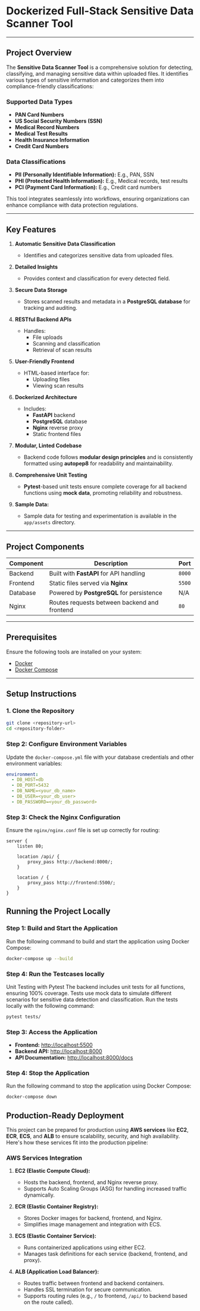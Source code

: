 # **Dockerized Full-Stack Sensitive Data Scanner Tool**

---

## **Project Overview**

The **Sensitive Data Scanner Tool** is a comprehensive solution for detecting, classifying, and managing sensitive data within uploaded files. It identifies various types of sensitive information and categorizes them into compliance-friendly classifications:

### **Supported Data Types**
- **PAN Card Numbers**
- **US Social Security Numbers (SSN)**
- **Medical Record Numbers**
- **Medical Test Results**
- **Health Insurance Information**
- **Credit Card Numbers**

### **Data Classifications**
- **PII (Personally Identifiable Information):** E.g., PAN, SSN
- **PHI (Protected Health Information):** E.g., Medical records, test results
- **PCI (Payment Card Information):** E.g., Credit card numbers

This tool integrates seamlessly into workflows, ensuring organizations can enhance compliance with data protection regulations.

---

## **Key Features**

1. **Automatic Sensitive Data Classification**  
   - Identifies and categorizes sensitive data from uploaded files.  

2. **Detailed Insights**  
   - Provides context and classification for every detected field.  

3. **Secure Data Storage**  
   - Stores scanned results and metadata in a **PostgreSQL database** for tracking and auditing.  

4. **RESTful Backend APIs**  
   - Handles:
     - File uploads
     - Scanning and classification
     - Retrieval of scan results  

5. **User-Friendly Frontend**  
   - HTML-based interface for:
     - Uploading files
     - Viewing scan results  

6. **Dockerized Architecture**  
   - Includes:
     - **FastAPI** backend
     - **PostgreSQL** database
     - **Nginx** reverse proxy
     - Static frontend files
      
7. **Modular, Linted Codebase**  
   - Backend code follows **modular design principles** and is consistently formatted using **autopep8** for readability and maintainability.

8. **Comprehensive Unit Testing**  
   - **Pytest**-based unit tests ensure complete coverage for all backend functions using **mock data**, promoting reliability and robustness.

9. **Sample Data:**
   - Sample data for testing and experimentation is available in the `app/assets` directory.
---

## **Project Components**

| **Component** | **Description**                          | **Port** |
|---------------|------------------------------------------|----------|
| Backend       | Built with **FastAPI** for API handling  | `8000`   |
| Frontend      | Static files served via **Nginx**        | `5500`   |
| Database      | Powered by **PostgreSQL** for persistence| N/A      |
| Nginx         | Routes requests between backend and frontend | `80`    |

---

## **Prerequisites**

Ensure the following tools are installed on your system:

- [Docker](https://www.docker.com/products/docker-desktop)  
- [Docker Compose](https://docs.docker.com/compose/)  

---

## **Setup Instructions**

### 1. Clone the Repository
```bash
git clone <repository-url>
cd <repository-folder>

```
### **Step 2: Configure Environment Variables**
Update the `docker-compose.yml` file with your database credentials and other environment variables:

```yaml
environment:
  - DB_HOST=db
  - DB_PORT=5432
  - DB_NAME=<your_db_name>
  - DB_USER=<your_db_user>
  - DB_PASSWORD=<your_db_password>
```
### **Step 3: Check the Nginx Configuration**
Ensure the `nginx/nginx.conf` file is set up correctly for routing:

```nginx
server {
    listen 80;

    location /api/ {
        proxy_pass http://backend:8000/;
    }

    location / {
        proxy_pass http://frontend:5500/;
    }
}
```
## **Running the Project Locally**

### **Step 1: Build and Start the Application**
Run the following command to build and start the application using Docker Compose:

```bash
docker-compose up --build
```
### **Step 4: Run the Testcases locally**
Unit Testing with Pytest
The backend includes unit tests for all functions, ensuring 100% coverage.
Tests use mock data to simulate different scenarios for sensitive data detection and classification.
Run the tests locally with the following command:

```bash
pytest tests/
```
### **Step 3: Access the Application**
- **Frontend:** [http://localhost:5500](http://localhost:5500)  
- **Backend API:** [http://localhost:8000](http://localhost:8000)  
- **API Documentation:** [http://localhost:8000/docs](http://localhost:8000/docs)

### **Step 4: Stop the Application**
Run the following command to stop the application using Docker Compose:

```bash
docker-compose down
```

## **Production-Ready Deployment**

This project can be prepared for production using **AWS services** like **EC2**, **ECR**, **ECS**, and **ALB** to ensure scalability, security, and high availability. Here's how these services fit into the production pipeline:

### **AWS Services Integration**
1. **EC2 (Elastic Compute Cloud):**
   - Hosts the backend, frontend, and Nginx reverse proxy.
   - Supports Auto Scaling Groups (ASG) for handling increased traffic dynamically.

2. **ECR (Elastic Container Registry):**
   - Stores Docker images for backend, frontend, and Nginx.
   - Simplifies image management and integration with ECS.

3. **ECS (Elastic Container Service):**
   - Runs containerized applications using either EC2.
   - Manages task definitions for each service (backend, frontend, and proxy).

4. **ALB (Application Load Balancer):**
   - Routes traffic between frontend and backend containers.
   - Handles SSL termination for secure communication.
   - Supports routing rules (e.g., `/` to frontend, `/api/` to backend based on the route called).


